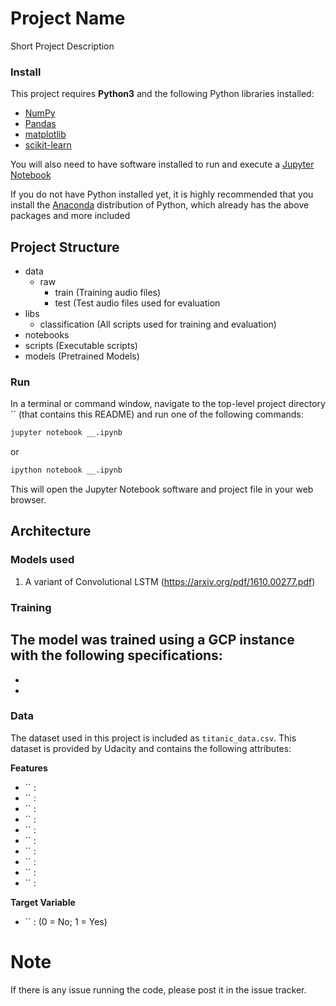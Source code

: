# Project Name
Short Project Description

### Install

This project requires **Python3** and the following Python libraries installed:

- [NumPy](http://www.numpy.org/)
- [Pandas](http://pandas.pydata.org)
- [matplotlib](http://matplotlib.org/)
- [scikit-learn](http://scikit-learn.org/stable/)

You will also need to have software installed to run and execute a [Jupyter Notebook](http://ipython.org/notebook.html)

If you do not have Python installed yet, it is highly recommended that you install the [Anaconda](http://continuum.io/downloads) distribution of Python, which already has the above packages and more included

## Project Structure
- data
	- raw
		- train (Training audio files)
		- test (Test audio files used for evaluation
- libs
	- classification (All scripts used for training and evaluation)
-  notebooks
- scripts (Executable scripts)
- models (Pretrained Models) 

### Run

In a terminal or command window, navigate to the top-level project directory `` (that contains this README) and run one of the following commands:

```bash
jupyter notebook __.ipynb
```
or
```bash
ipython notebook __.ipynb
```

This will open the Jupyter Notebook software and project file in your web browser.

## Architecture
### Models used
1. A variant of Convolutional LSTM (https://arxiv.org/pdf/1610.00277.pdf)

### Training

The model was trained using a GCP instance with the following specifications:
- 
-  
- 

### Data

The dataset used in this project is included as `titanic_data.csv`. This dataset is provided by Udacity and contains the following attributes:

**Features**
- `` :  
- `` : 
- `` : 
- `` : 
- `` : 
- `` : 
- `` : 
- `` : 
- `` : 
- `` : 

**Target Variable**
- `` : (0 = No; 1 = Yes)

# Note
If there is any issue running the code, please post it in the issue tracker.
